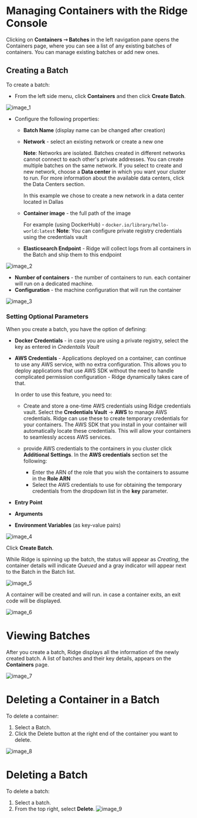 ﻿# Managing Containers with the Ridge Console
Clicking on **Containers &#8702;  Batches** in the left navigation pane opens the Containers page, where you can see a list of any existing batches of containers. You can manage existing batches or add new ones.

## Creating a Batch
To create a batch:
- From the left side menu, click **Containers** and then click **Create Batch**.

![image_1](rcs-getting-started-1.png)
- Configure the following properties:
  - **Batch Name** (display name can be changed after creation)
  - **Network** - select an existing network or create a new one

    **Note**: Networks are isolated. Batches created in different networks cannot connect to each other's private addresses. You can create multiple batches on the same network.
    If you select to create and new network, choose a **Data center** in which you want your cluster to run. For more information about the available data centers, click the Data Centers section.

    In this example we chose to create a new network in a data center located in Dallas
  - **Container image** - the full path of the image

      For example (using DockerHub) - `docker.io/library/hello-world:latest`
      **Note**: You can configure private registry credentials using the credentials vault
  - **Elasticsearch Endpoint** - Ridge will collect logs from all containers in the Batch and ship them to this endpoint

![image_2](rcs-getting-started-2.png)
  - **Number of containers** - the number of containers to run. each container will run on a dedicated machine.
  - **Configuration** - the machine configuration that will run the container

![image_3](rcs-getting-started-3.png)
### Setting Optional Parameters
When you create a batch, you have the option of defining:
  * **Docker Credentials** - in case you are using a private registry, select the key as entered in _Credentails Vault_
  * **AWS Credentials** - Applications deployed on a container, can continue to use any AWS service, with no extra configuration.
This allows you to deploy applications that use AWS SDK without the need to handle complicated permission configuration - Ridge dynamically takes care of that.

    In order to use this feature, you need to:
    - Create and store a one-time AWS credentials using Ridge credentials vault.
      Select the **Credentials Vault** -> **AWS** to manage AWS credentials. Ridge can use these to create temporary credentials for your containers. The AWS SDK that you install in your container will automatically locate these credentials. This will allow your containers to seamlessly access AWS services.

    - provide AWS credentials to the containers in you cluster click **Additional Settings**. In the **AWS credentials** section set the following:
        - Enter the ARN of the role that you wish the containers to assume in the **Role ARN**
        - Select the AWS credentials to use for obtaining the temporary credentials from the dropdown list in the **key** parameter.

  * **Entry Point**
  * **Arguments**
  * **Environment Variables** (as key-value pairs)

![image_4](rcs-getting-started-4.png)

Click **Create Batch**.

While Ridge is spinning up the batch, the status will appear as *Creating*, the container details will indicate *Queued* and a gray indicator will appear next to the Batch in the Batch list.

![image_5](rcs-getting-started-5.png)

A container will be created and will run. in case a container exits, an exit code will be displayed.

![image_6](rcs-getting-started-6.png)
# Viewing Batches
After you create a batch, Ridge displays all the information of the newly created batch.
A list of batches and their key details, appears on the **Containers** page.

![image_7](rcs-getting-started-7.png)

# Deleting a Container in a Batch
To delete a container:
1. Select a Batch.
2. Click the Delete button at the right end of the container you want to delete.

![image_8](rcs-getting-started-8.png)

# Deleting a Batch
To delete a batch:
1. Select a batch.
2. From the top right, select **Delete**.
![image_9](rcs-getting-started-9.png)
